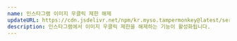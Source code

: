 ```yaml
---
name: 인스타그램 이미지 우클릭 제한 해제
updateURL: https://cdn.jsdelivr.net/npm/kr.myso.tampermonkey@latest/service/com.instagram-bypass.rightclick.user.js
description: 인스타그램에서 이미지 우클릭 제한을 해제하는 기능이 활성화됩니다.
---
```

